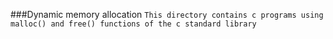 ###Dynamic memory allocation
```This directory contains c programs using malloc() and free() functions of the c standard library```
